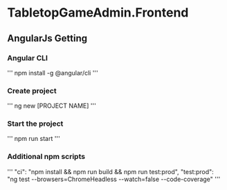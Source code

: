 # TabletopGameAdmin.Frontend

## AngularJs Getting 
### Angular CLI

'''
npm install -g @angular/cli
'''

### Create project

'''
ng new [PROJECT NAME]
'''

### Start the project

'''
npm run start
'''

### Additional npm scripts

'''
"ci": "npm install && npm run build && npm run test:prod",
"test:prod": "ng test --browsers=ChromeHeadless --watch=false --code-coverage"
'''

